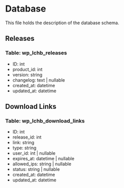 # Database

This file holds the description of the database schema.

## Releases

### Table: wp_lchb_releases
 - ID: int
 - product_id: int
 - version: string
 - changelog: text | nullable
 - created_at: datetime
 - updated_at: datetime

## Download Links

### Table: wp_lchb_download_links
 - ID: int
 - release_id: int
 - link: string
 - type: string
 - user_id: int | nullable
 - expires_at: datetime | nullable
 - allowed_ips: string | nullable
 - status: string | nullable
 - created_at: datetime
 - updated_at: datetime

